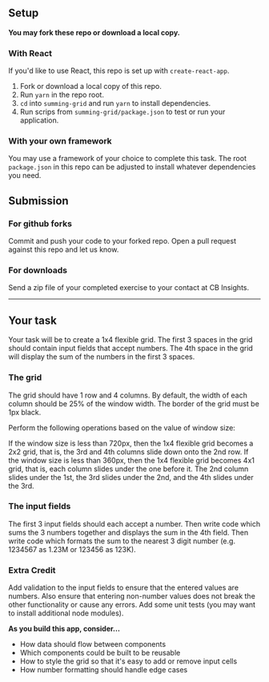 ## Setup

**You may fork these repo or download a local copy.**

### With React

If you'd like to use React, this repo is set up with `create-react-app`.

1. Fork or download a local copy of this repo.
2. Run `yarn` in the repo root.
3. `cd` into `summing-grid` and run `yarn` to install dependencies.
4. Run scrips from `summing-grid/package.json` to test or run your application.

### With your own framework

You may use a framework of your choice to complete this task.
The root `package.json` in this repo can be adjusted to install whatever dependencies you need.

## Submission

### For github forks

Commit and push your code to your forked repo. Open a pull request against this repo and let us know.

### For downloads

Send a zip file of your completed exercise to your contact at CB Insights.

----

## Your task

Your task will be to create a 1x4 flexible grid. The first 3 spaces in the grid should contain input fields that accept numbers. The 4th space in the grid will display the sum of the numbers in the first 3 spaces.

### The grid

The grid should have 1 row and 4 columns. By default, the width of each column should be 25% of the window width. The border of the grid must be 1px black.

Perform the following operations based on the value of window size:

If the window size is less than 720px, then the 1x4 flexible grid becomes a 2x2 grid, that is, the 3rd and 4th columns slide down onto the 2nd row.
If the window size is less than 360px, then the 1x4 flexible grid becomes 4x1 grid, that is, each column slides under the one before it. The 2nd column slides under the 1st, the 3rd slides under the 2nd, and the 4th slides under the 3rd.

### The input fields

The first 3 input fields should each accept a number. Then write code which sums the 3 numbers together and displays the sum in the 4th field. Then write code which formats the sum to the nearest 3 digit number (e.g. 1234567 as 1.23M or 123456 as 123K).

### Extra Credit

Add validation to the input fields to ensure that the entered values are numbers. Also ensure that entering non-number values does not break the other functionality or cause any errors.
Add some unit tests (you may want to install additional node modules).

**As you build this app, consider...**
- How data should flow between components
- Which components could be built to be reusable
- How to style the grid so that it's easy to add or remove input cells
- How number formatting should handle edge cases
